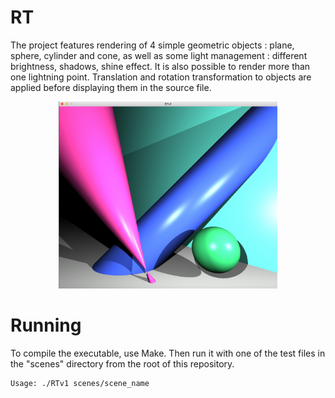# RT
The project features rendering of 4 simple geometric objects : plane,
sphere, cylinder and cone, as well as some light management : different brightness, shadows, shine effect.
It is also possible to render more than one lightning point. Translation and rotation transformation to objects are applied before displaying them in the source file.

<p align="center">
<img src="https://github.com/akulaiev/RTv1/blob/master/demo.png" width="350">
</p>

# Running
To compile the executable, use Make. Then run it with one of the test files in the "scenes" directory from the root of this repository.
```
Usage: ./RTv1 scenes/scene_name
```
